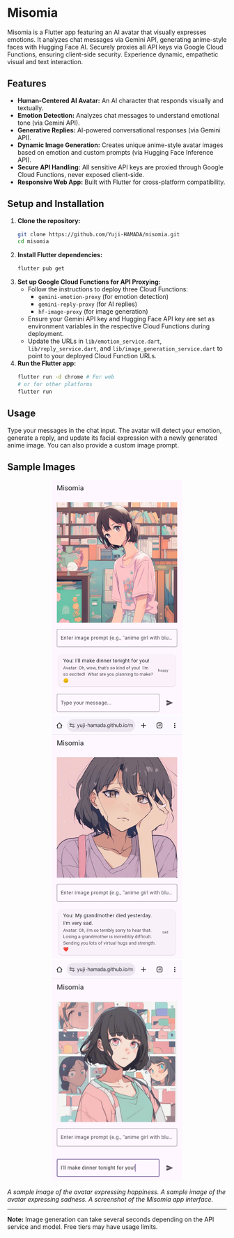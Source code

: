 # Misomia

Misomia is a Flutter app featuring an AI avatar that visually expresses emotions. It analyzes chat messages via Gemini API, generating anime-style faces with Hugging Face AI. Securely proxies all API keys via Google Cloud Functions, ensuring client-side security. Experience dynamic, empathetic visual and text interaction.

## Features

*   **Human-Centered AI Avatar:** An AI character that responds visually and textually.
*   **Emotion Detection:** Analyzes chat messages to understand emotional tone (via Gemini API).
*   **Generative Replies:** AI-powered conversational responses (via Gemini API).
*   **Dynamic Image Generation:** Creates unique anime-style avatar images based on emotion and custom prompts (via Hugging Face Inference API).
*   **Secure API Handling:** All sensitive API keys are proxied through Google Cloud Functions, never exposed client-side.
*   **Responsive Web App:** Built with Flutter for cross-platform compatibility.

## Setup and Installation

1.  **Clone the repository:**
    ```bash
    git clone https://github.com/Yuji-HAMADA/misomia.git
    cd misomia
    ```
2.  **Install Flutter dependencies:**
    ```bash
    flutter pub get
    ```
3.  **Set up Google Cloud Functions for API Proxying:**
    *   Follow the instructions to deploy three Cloud Functions:
        *   `gemini-emotion-proxy` (for emotion detection)
        *   `gemini-reply-proxy` (for AI replies)
        *   `hf-image-proxy` (for image generation)
    *   Ensure your Gemini API key and Hugging Face API key are set as environment variables in the respective Cloud Functions during deployment.
    *   Update the URLs in `lib/emotion_service.dart`, `lib/reply_service.dart`, and `lib/image_generation_service.dart` to point to your deployed Cloud Function URLs.
4.  **Run the Flutter app:**
    ```bash
    flutter run -d chrome # For web
    # or for other platforms
    flutter run
    ```

## Usage

Type your messages in the chat input. The avatar will detect your emotion, generate a reply, and update its facial expression with a newly generated anime image. You can also provide a custom image prompt.

## Sample Images

<p align="center">
  <img src="docs/images/happy_avatar.png" width="300" alt="Happy Avatar Example" style="display: inline-block; margin: 0 10px;">
  <img src="docs/images/sad_avatar.png" width="300" alt="Sad Avatar Example" style="display: inline-block; margin: 0 10px;">
  <img src="docs/images/app_screenshot.png" width="300" alt="App Screenshot" style="display: inline-block; margin: 0 10px;">
</p>

*A sample image of the avatar expressing happiness.*
*A sample image of the avatar expressing sadness.*
*A screenshot of the Misomia app interface.*

---

**Note:** Image generation can take several seconds depending on the API service and model.
Free tiers may have usage limits.